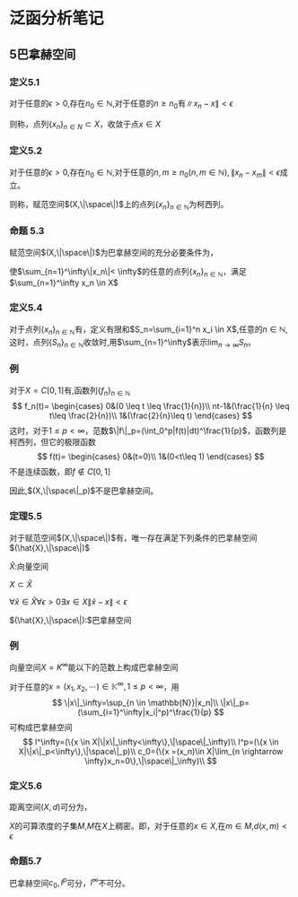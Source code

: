 # 泛函分析笔记

## 5巴拿赫空间

### 定义5.1

对于任意的$\epsilon >0$,存在$n_0 \in \mathbb{N}$,对于任意的$n \geq n_0$有$\|x_n-x\| < \epsilon$

则称，点列$\{x_n\}_{n\in N} \subset X$，收敛于点$x \in X$

### 定义5.2

对于任意的$\epsilon >0$,存在$n_0 \in \mathbb{N}$,对于任意的$n,m \geq n_0(n,m \in \mathbb{N}),\|x_n-x_m\|<\epsilon$成立。

则称，赋范空间$(X,\|\space\|)$上的点列$\{x_n\}_{n \in \mathbb{N}}$为柯西列。

### 命题 5.3

赋范空间$(X,\|\space\|)$为巴拿赫空间的充分必要条件为，

使$\sum_{n=1}^\infty\|x_n\|< \infty$的任意的点列$\{x_n\}_{n \in \mathbb{N}}$，满足$\sum_{n=1}^\infty x_n \in X$

### 定义5.4

对于点列$\{x_n\}_{n \in \mathbb{N}}$有，定义有限和$S_n=\sum_{i=1}^n x_i \in X$,任意的$n\in \mathbb{N}$,这时，点列$\{S_n\}_{n \in \mathbb{N}}$收敛时,用$\sum_{n=1}^\infty$表示$\lim_{n \rightarrow \infty}S_n$。

### 例

对于$X=C[0,1]$有,函数列$\{f_n\}_{n \in \mathbb{N}}$
$$
f_n(t)=
\begin{cases}
0&(0 \leq t \leq \frac{1}{n})\\
nt-1&(\frac{1}{n} \leq t\leq \frac{2}{n})\\
1&(\frac{2}{n}\leq t)
\end{cases}
$$
这时，对于$1\leq p< \infty$，范数$\|f\|_p=(\int_0^p|f(t)|dt)^\frac{1}{p}$，函数列是柯西列，但它的极限函数
$$
f(t)=
\begin{cases}
0&(t=0)\\
1&(0<t\leq 1)
\end{cases}
$$
不是连续函数，即$f \notin C[0,1]$

因此,$(X,\|\space\|_p)$不是巴拿赫空间。

### 定理5.5

对于赋范空间$(X,\|\space\|)$有，唯一存在满足下列条件的巴拿赫空间$(\hat{X},\|\space\|)$

$\hat{X}:$向量空间

$X \subset \hat{X}$

$\forall \hat{x}\in \hat{X} \forall\epsilon >0 \exists x \in X\|\hat{x}-x\|<\epsilon$

$(\hat{X},\|\space\|):$巴拿赫空间

### 例

向量空间$X=K^\infty$能以下的范数上构成巴拿赫空间

对于任意的$x=(x_1,x_2,\cdots)\in \mathbb{K}^\infty,1\leq p <\infty$，用
$$
\|x\|_\infty=\sup_{n \in \mathbb{N}}|x_n|\\
\|x\|_p=(\sum_{i=1}^\infty|x_i|^p)^\frac{1}{p}
$$
可构成巴拿赫空间
$$
l^\infty=(\{x \in X|\|x\|_\infty<\infty\},\|\space\|_\infty)\\
l^p=(\{x \in X|\|x\|_p<\infty\},\|\space\|_p)\\
c_0=(\{x =(x_n)\in X|\lim_{n \rightarrow \infty}x_n=0\},\|\space\|_\infty)\\
$$

### 定义5.6

距离空间$(X,d)$可分为，

$X$的可算浓度的子集$M$,$M$在$X$上稠密。即，对于任意的$x \in X$,在$m \in M$,$d(x,m)<\epsilon$

### 命题5.7

巴拿赫空间$c_0,l^p$可分，$l^\infty$不可分。

